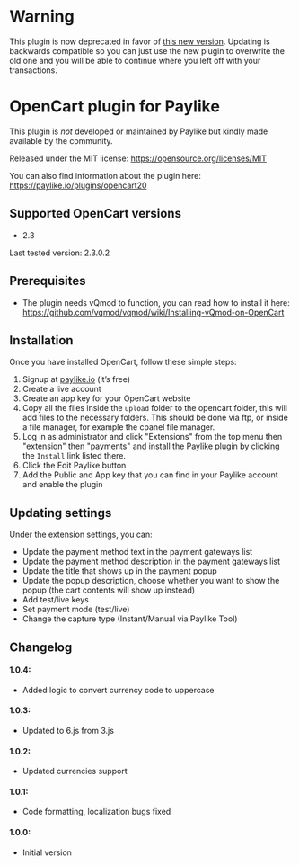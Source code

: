 # Warning
This plugin is now deprecated in favor of [this new version](https://github.com/paylike/plugin-opencart-3).
Updating is backwards compatible so you can just use the new plugin to overwrite the old one and you will be able to continue where you left off with your transactions.


# OpenCart plugin for Paylike

This plugin is *not* developed or maintained by Paylike but kindly made
available by the community.

Released under the MIT license: https://opensource.org/licenses/MIT

You can also find information about the plugin here: https://paylike.io/plugins/opencart20

## Supported OpenCart versions

- 2.3

Last tested version: 2.3.0.2

## Prerequisites

- The plugin needs vQmod to function, you can read how to install it here: https://github.com/vqmod/vqmod/wiki/Installing-vQmod-on-OpenCart

## Installation

Once you have installed OpenCart, follow these simple steps:
1. Signup at [paylike.io](https://paylike.io) (it’s free)
1. Create a live account
1. Create an app key for your OpenCart website
1. Copy all the files inside the `upload` folder to the opencart folder, this will add files to the necessary folders. This should be done via ftp, or inside a file manager, for example the cpanel file manager.
2. Log in as administrator and click  "Extensions" from the top menu then "extension" then "payments" and install the Paylike plugin by clicking the `Install` link listed there.
3. Click the Edit Paylike button
4. Add the Public and App key that you can find in your Paylike account and enable the plugin

## Updating settings

Under the extension settings, you can:
 * Update the payment method text in the payment gateways list
 * Update the payment method description in the payment gateways list
 * Update the title that shows up in the payment popup
 * Update the popup description, choose whether you want to show the popup  (the cart contents will show up instead)
 * Add test/live keys
 * Set payment mode (test/live)
 * Change the capture type (Instant/Manual via Paylike Tool)

## Changelog

#### 1.0.4:
* Added logic to convert currency code to uppercase

#### 1.0.3:
* Updated to 6.js from 3.js

#### 1.0.2:
* Updated currencies support

#### 1.0.1:
* Code formatting, localization bugs fixed

#### 1.0.0:
* Initial version
